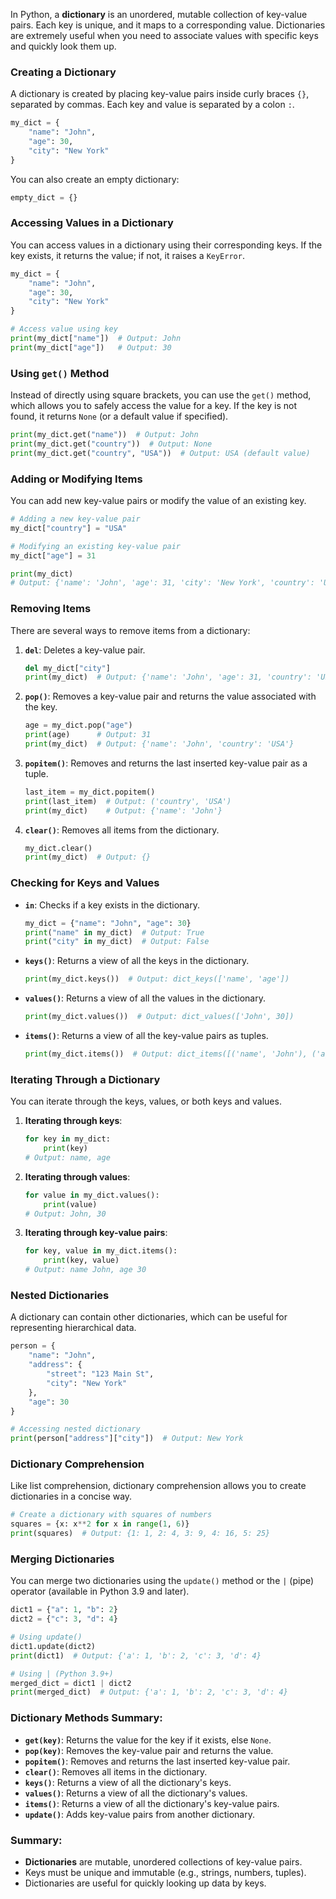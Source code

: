 In Python, a **dictionary** is an unordered, mutable collection of key-value pairs. Each key is unique, and it maps to a corresponding value. Dictionaries are extremely useful when you need to associate values with specific keys and quickly look them up.

### Creating a Dictionary

A dictionary is created by placing key-value pairs inside curly braces `{}`, separated by commas. Each key and value is separated by a colon `:`.

```python
my_dict = {
    "name": "John",
    "age": 30,
    "city": "New York"
}
```

You can also create an empty dictionary:

```python
empty_dict = {}
```

### Accessing Values in a Dictionary

You can access values in a dictionary using their corresponding keys. If the key exists, it returns the value; if not, it raises a `KeyError`.

```python
my_dict = {
    "name": "John",
    "age": 30,
    "city": "New York"
}

# Access value using key
print(my_dict["name"])  # Output: John
print(my_dict["age"])   # Output: 30
```

### Using `get()` Method

Instead of directly using square brackets, you can use the `get()` method, which allows you to safely access the value for a key. If the key is not found, it returns `None` (or a default value if specified).

```python
print(my_dict.get("name"))  # Output: John
print(my_dict.get("country"))  # Output: None
print(my_dict.get("country", "USA"))  # Output: USA (default value)
```

### Adding or Modifying Items

You can add new key-value pairs or modify the value of an existing key.

```python
# Adding a new key-value pair
my_dict["country"] = "USA"

# Modifying an existing key-value pair
my_dict["age"] = 31

print(my_dict)
# Output: {'name': 'John', 'age': 31, 'city': 'New York', 'country': 'USA'}
```

### Removing Items

There are several ways to remove items from a dictionary:

1. **`del`**: Deletes a key-value pair.
   ```python
   del my_dict["city"]
   print(my_dict)  # Output: {'name': 'John', 'age': 31, 'country': 'USA'}
   ```

2. **`pop()`**: Removes a key-value pair and returns the value associated with the key.
   ```python
   age = my_dict.pop("age")
   print(age)      # Output: 31
   print(my_dict)  # Output: {'name': 'John', 'country': 'USA'}
   ```

3. **`popitem()`**: Removes and returns the last inserted key-value pair as a tuple.
   ```python
   last_item = my_dict.popitem()
   print(last_item)  # Output: ('country', 'USA')
   print(my_dict)    # Output: {'name': 'John'}
   ```

4. **`clear()`**: Removes all items from the dictionary.
   ```python
   my_dict.clear()
   print(my_dict)  # Output: {}
   ```

### Checking for Keys and Values

- **`in`**: Checks if a key exists in the dictionary.
  ```python
  my_dict = {"name": "John", "age": 30}
  print("name" in my_dict)  # Output: True
  print("city" in my_dict)  # Output: False
  ```

- **`keys()`**: Returns a view of all the keys in the dictionary.
  ```python
  print(my_dict.keys())  # Output: dict_keys(['name', 'age'])
  ```

- **`values()`**: Returns a view of all the values in the dictionary.
  ```python
  print(my_dict.values())  # Output: dict_values(['John', 30])
  ```

- **`items()`**: Returns a view of all the key-value pairs as tuples.
  ```python
  print(my_dict.items())  # Output: dict_items([('name', 'John'), ('age', 30)])
  ```

### Iterating Through a Dictionary

You can iterate through the keys, values, or both keys and values.

1. **Iterating through keys**:
   ```python
   for key in my_dict:
       print(key)
   # Output: name, age
   ```

2. **Iterating through values**:
   ```python
   for value in my_dict.values():
       print(value)
   # Output: John, 30
   ```

3. **Iterating through key-value pairs**:
   ```python
   for key, value in my_dict.items():
       print(key, value)
   # Output: name John, age 30
   ```

### Nested Dictionaries

A dictionary can contain other dictionaries, which can be useful for representing hierarchical data.

```python
person = {
    "name": "John",
    "address": {
        "street": "123 Main St",
        "city": "New York"
    },
    "age": 30
}

# Accessing nested dictionary
print(person["address"]["city"])  # Output: New York
```

### Dictionary Comprehension

Like list comprehension, dictionary comprehension allows you to create dictionaries in a concise way.

```python
# Create a dictionary with squares of numbers
squares = {x: x**2 for x in range(1, 6)}
print(squares)  # Output: {1: 1, 2: 4, 3: 9, 4: 16, 5: 25}
```

### Merging Dictionaries

You can merge two dictionaries using the `update()` method or the `|` (pipe) operator (available in Python 3.9 and later).

```python
dict1 = {"a": 1, "b": 2}
dict2 = {"c": 3, "d": 4}

# Using update()
dict1.update(dict2)
print(dict1)  # Output: {'a': 1, 'b': 2, 'c': 3, 'd': 4}

# Using | (Python 3.9+)
merged_dict = dict1 | dict2
print(merged_dict)  # Output: {'a': 1, 'b': 2, 'c': 3, 'd': 4}
```

### Dictionary Methods Summary:
- **`get(key)`**: Returns the value for the key if it exists, else `None`.
- **`pop(key)`**: Removes the key-value pair and returns the value.
- **`popitem()`**: Removes and returns the last inserted key-value pair.
- **`clear()`**: Removes all items in the dictionary.
- **`keys()`**: Returns a view of all the dictionary's keys.
- **`values()`**: Returns a view of all the dictionary's values.
- **`items()`**: Returns a view of all the dictionary's key-value pairs.
- **`update()`**: Adds key-value pairs from another dictionary.

### Summary:
- **Dictionaries** are mutable, unordered collections of key-value pairs.
- Keys must be unique and immutable (e.g., strings, numbers, tuples).
- Dictionaries are useful for quickly looking up data by keys.
